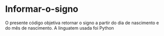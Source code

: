 # Informar-o-signo
O presente código objetiva retornar o signo a partir do dia de nascimento e do mês de nascimento.
A linguatem usada foi Python
